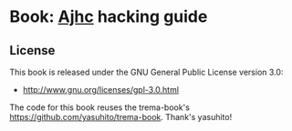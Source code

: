 # Book: [Ajhc](http://ajhc.metasepi.org/) hacking guide

## License

This book is released under the GNU General Public License version 3.0:

 * http://www.gnu.org/licenses/gpl-3.0.html

The code for this book reuses the trema-book's https://github.com/yasuhito/trema-book.
Thank's yasuhito!
